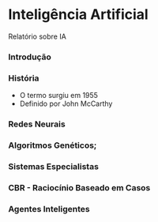 Inteligência Artificial
==

Relatório sobre IA

### Introdução
### História

* O termo surgiu em 1955
* Definido por John McCarthy

### Redes Neurais
### Algoritmos Genéticos;
### Sistemas Especialistas
### CBR - Raciocínio Baseado em Casos
### Agentes Inteligentes
